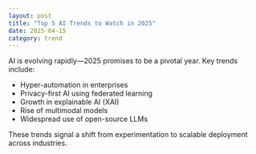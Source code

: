 ```yaml
---
layout: post
title: "Top 5 AI Trends to Watch in 2025"
date: 2025-04-15
category: trend
---
```


AI is evolving rapidly—2025 promises to be a pivotal year. Key trends include:

- Hyper-automation in enterprises
- Privacy-first AI using federated learning
- Growth in explainable AI (XAI)
- Rise of multimodal models
- Widespread use of open-source LLMs

These trends signal a shift from experimentation to scalable deployment across industries.